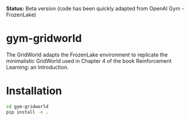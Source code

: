 **Status:** Beta version (code has been quickly adapted from OpenAI Gym - FrozenLake)

# gym-gridworld

The GridWorld adapts the FrozenLake environment to replicate the minimalistic GridWorld used in Chapter 4 of the book Reinforcement Learning: an Introduction.

# Installation

```bash
cd gym-gridworld
pip install -e .
```
